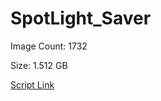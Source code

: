 # SpotLight_Saver

Image Count: 1732

Size: 1.512 GB

[Script Link](https://github.com/liuyal/Archive/blob/master/Python/Utilities/Miscellaneous/spotlight_saver.py)